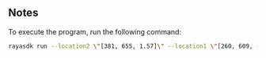 ## Notes
To execute the program, run the following command:
```bash
rayasdk run --location2 \"[381, 655, 1.57]\" --location1 \"[260, 609, -78.39]\" 
```